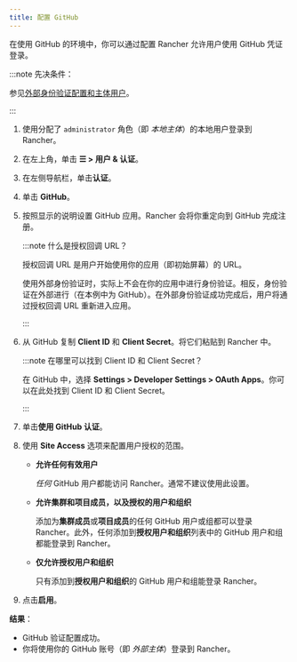 ```yaml
---
title: 配置 GitHub
---
```


在使用 GitHub 的环境中，你可以通过配置 Rancher 允许用户使用 GitHub 凭证登录。

:::note 先决条件：

参见[外部身份验证配置和主体用户](../../../../pages-for-subheaders/authentication-config.md#外部身份验证配置和用户主体)。

:::

1. 使用分配了 `administrator` 角色（即 _本地主体_）的本地用户登录到 Rancher。
1. 在左上角，单击 **☰ > 用户 & 认证**。
1. 在左侧导航栏，单击**认证**。
1. 单击 **GitHub**。
1. 按照显示的说明设置 GitHub 应用。Rancher 会将你重定向到 GitHub 完成注册。

   :::note 什么是授权回调 URL？

   授权回调 URL 是用户开始使用你的应用（即初始屏幕）的 URL。

   使用外部身份验证时，实际上不会在你的应用中进行身份验证。相反，身份验证在外部进行（在本例中为 GitHub）。在外部身份验证成功完成后，用户将通过授权回调 URL 重新进入应用。

   :::

1. 从 GitHub 复制 **Client ID** 和 **Client Secret**。将它们粘贴到 Rancher 中。

   :::note 在哪里可以找到 Client ID 和 Client Secret？

   在 GitHub 中，选择 **Settings > Developer Settings > OAuth Apps**。你可以在此处找到 Client ID 和 Client Secret。

   :::

1. 单击**使用 GitHub 认证**。

1. 使用 **Site Access** 选项来配置用户授权的范围。

   - **允许任何有效用户**

      _任何_ GitHub 用户都能访问 Rancher。通常不建议使用此设置。

   - **允许集群和项目成员，以及授权的用户和组织**

      添加为**集群成员**或**项目成员**的任何 GitHub 用户或组都可以登录 Rancher。此外，任何添加到**授权用户和组织**列表中的 GitHub 用户和组都能登录到 Rancher。

   - **仅允许授权用户和组织**

      只有添加到**授权用户和组织**的 GitHub 用户和组能登录 Rancher。
      <br/>
1. 点击**启用**。

**结果**：

- GitHub 验证配置成功。
- 你将使用你的 GitHub 账号（即 _外部主体_）登录到 Rancher。
